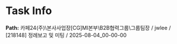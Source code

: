 # Task Info

**Path:** 카페24(주)\본사사업장\[CG]MI본부\B2B협력그룹\그룹팀장 / jwlee / [218148] 정례보고 및 미팅 / 2025-08-04_00-00-00


